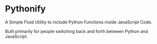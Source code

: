 # Pythonify

A Simple Fluid Utility to include Python Functions inside JavaScript Code.

Built primarily for people switching back and forth between Python and JavaScript.